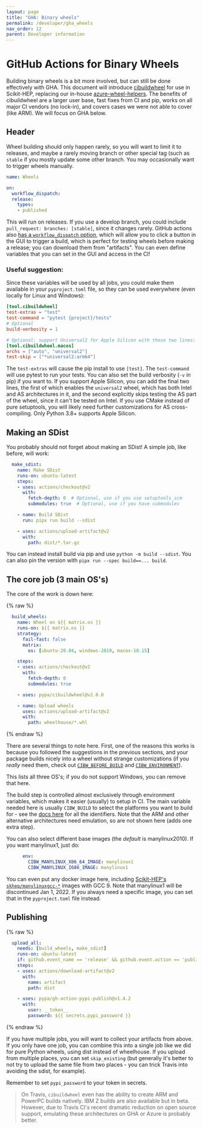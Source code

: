 ```yaml
---
layout: page
title: "GHA: Binary wheels"
permalink: /developer/gha_wheels
nav_order: 12
parent: Developer information
---
```


# GitHub Actions for Binary Wheels

Building binary wheels is a bit more involved, but can still be done
effectively with GHA. This document will introduce [cibuildwheel][] for use in
Scikit-HEP, replacing our in-house [azure-wheel-helpers][].  The benefits of
cibuildwheel are a larger user base, fast fixes from CI and pip, works on all
major CI vendors (no lock-in), and covers cases we were not able to cover (like
ARM). We will focus on GHA below.

## Header

Wheel building should only happen rarely, so you will want to limit it to
releases, and maybe a rarely moving branch or other special tag (such as
`stable` if you mostly update some other branch. You may occasionally want to
trigger wheels manually.

```yaml
name: Wheels

on:
  workflow_dispatch:
  release:
    types:
    - published
```

This will run on releases. If you use a develop branch, you could include
`pull_request: branches: [stable]`, since it changes rarely.  GitHub actions
also [has a `workflow_dispatch` option][workflow_dispatch], which will allow
you to click a button in the GUI to trigger a build, which is perfect for
testing wheels before making a release; you can download them from "artifacts".
You can even define variables that you can set in the GUI and access in the CI!

[workflow_dispatch]: https://github.blog/changelog/2020-07-06-github-actions-manual-triggers-with-workflow_dispatch/

### Useful suggestion:

Since these variables will be used by all jobs, you could make them available
in your `pyproject.toml` file, so they can be used everywhere (even locally for
Linux and Windows):

```toml
[tool.cibuildwheel]
test-extras = "test"
test-command = "pytest {project}/tests"
# Optional
build-verbosity = 1

# Optional: support Universal2 for Apple Silicon with these two lines:
[tool.cibuildwheel.macos]
archs = ["auto", "universal2"]
test-skip = ["*universal2:arm64"]
```

The `test-extras` will cause the pip install to use `[test]`. The
`test-command` will use pytest to run your tests. You can also set the build
verbosity (`-v` in pip) if you want to. If you support Apple Silicon, you can
add the final two lines, the first of which enables the `universal2` wheel,
which has both Intel and AS architectures in it, and the second explicitly
skips testing the AS part of the wheel, since it can't be tested on Intel. If
you use CMake instead of pure setuptools, you will likely need further
customizations for AS cross-compiling. Only Python 3.8+ supports Apple Silicon.

## Making an SDist

You probably should not forget about making an SDist! A simple job, like
before, will work:

```yaml
  make_sdist:
    name: Make SDist
    runs-on: ubuntu-latest
    steps:
    - uses: actions/checkout@v2
      with:
        fetch-depth: 0  # Optional, use if you use setuptools_scm
        submodules: true  # Optional, use if you have submodules

    - name: Build SDist
      run: pipx run build --sdist

    - uses: actions/upload-artifact@v2
      with:
        path: dist/*.tar.gz
```

You can instead install build via pip and use `python -m build --sdist`. You
can also pin the version with `pipx run --spec build==... build`.

## The core job (3 main OS's)

The core of the work is down here:

{% raw %}
```yaml
  build_wheels:
    name: Wheel on ${{ matrix.os }}
    runs-on: ${{ matrix.os }}
    strategy:
      fail-fast: false
      matrix:
        os: [ubuntu-20.04, windows-2019, macos-10.15]

    steps:
    - uses: actions/checkout@v2
      with:
        fetch-depth: 0
        submodules: true

    - uses: pypa/cibuildwheel@v2.0.0

    - name: Upload wheels
      uses: actions/upload-artifact@v2
      with:
        path: wheelhouse/*.whl
```
{% endraw %}

There are several things to note here. First, one of the reasons this works is
because you followed the suggestions in the previous sections, and your package
builds nicely into a wheel without strange customizations (if you *really* need
them, check out [`CIBW_BEFORE_BUILD`][] and [`CIBW_ENVIRONMENT`][]).


This lists all three OS's; if you do not support Windows, you can remove that
here.

The build step is controlled almost exclusively through environment variables,
which makes it easier (usually) to setup in CI. The main variable needed here
is usually `CIBW_BUILD` to select the platforms you want to build for - see the
[docs here][cibw custom] for all the identifiers. Note that the ARM and other
alternative architectures need emulation, so are not shown here (adds one extra
step).

You can also select different base images (the *default* is manylinux2010).
If you want manylinux1, just do:

```yaml
      env:
        CIBW_MANYLINUX_X86_64_IMAGE: manylinux1
        CIBW_MANYLINUX_I686_IMAGE: manylinux1
```

You can even put any docker image here, including [Scikit-HEP's
`skhep/manylinuxgcc-*`][manylinuxgcc] images with GCC 9. Note that
manylinux1 will be discontinued Jan 1, 2022. If you always need a specific
image, you can set that in the `pyproject.toml` file instead.

## Publishing

{% raw %}
```yaml
  upload_all:
    needs: [build_wheels, make_sdist]
    runs-on: ubuntu-latest
    if: github.event_name == 'release' && github.event.action == 'published'
    steps:
    - uses: actions/download-artifact@v2
      with:
        name: artifact
        path: dist

    - uses: pypa/gh-action-pypi-publish@v1.4.2
      with:
        user: __token__
        password: ${{ secrets.pypi_password }}
```
{% endraw %}

If you have multiple jobs, you will want to collect your artifacts from above.
If you only have one job, you can combine this into a single job like we did
for pure Python wheels, using dist instead of wheelhouse. If you upload from
multiple places, you can set `skip_existing` (but generally it's better to
not try to upload the same file from two places - you can trick Travis into
avoiding the sdist, for example).

Remember to set `pypi_password` to your token in secrets.


> On Travis, `cibuildwheel` even has the ability to create ARM and PowerPC
> builds natively. IBM Z builds are also available but in beta. However, due
> to Travis CI's recent dramatic reduction on open source support, emulating
> these architectures on GHA or Azure is probably better.


[azure-wheel-helpers]: https://github.com/scikit-hep/azure-wheel-helpers
[`CIBW_BEFORE_BUILD`]: https://cibuildwheel.readthedocs.io/en/stable/options/#before-build
[`CIBW_ENVIRONMENT`]: https://cibuildwheel.readthedocs.io/en/stable/options/#environment
[manylinuxgcc]: https://github.com/scikit-hep/manylinuxgcc
[cibw custom]: https://cibuildwheel.readthedocs.io/en/stable/options/#build-skip
[cibuildwheel]: https://cibuildwheel.readthedocs.io/en/stable/
